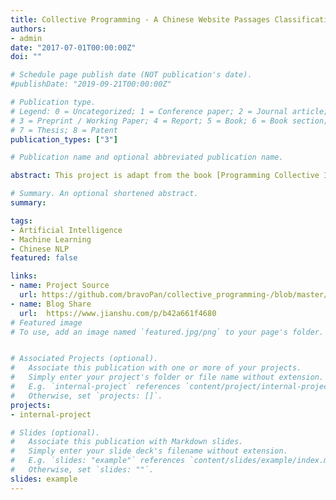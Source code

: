 ```yaml
---
title: Collective Programming - A Chinese Website Passages Classification
authors:
- admin
date: "2017-07-01T00:00:00Z"
doi: ""

# Schedule page publish date (NOT publication's date).
#publishDate: "2019-09-21T00:00:00Z"

# Publication type.
# Legend: 0 = Uncategorized; 1 = Conference paper; 2 = Journal article;
# 3 = Preprint / Working Paper; 4 = Report; 5 = Book; 6 = Book section;
# 7 = Thesis; 8 = Patent
publication_types: ["3"]

# Publication name and optional abbreviated publication name.

abstract: This project is adapt from the book [Programming Collective Intelligence Building Smart Web 2.0 Applications](https://www.amazon.co.uk/Programming-Collective-Intelligence-Building-Applications/dp/0596529325), while the example codes and resources are expired. So I designed a self-studied API thoroughly and made the clustering algorithm in total **Chinese** environment. The exampled API I made is based on web scrawling from [ZhiHu](https://www.zhihu.com/), the source code could be viewed from [here](https://github.com/bravoPan/collective_programming-/tree/master/chapter3). The basic algorithm is clustering, with hierarchical and K-Mean Clusterings. I finally made a simple application on a Chinese movie website (like IMDB) [douban](https://github.com/bravoPan/collective_programming-/tree/master/chapter3), which could recommend the books for the people who have the similar preference.

# Summary. An optional shortened abstract.
summary:

tags:
- Artificial Intelligence
- Machine Learning
- Chinese NLP
featured: false

links:
- name: Project Source
  url: https://github.com/bravoPan/collective_programming-/blob/master/chapter3/douban_books.py
- name: Blog Share
  url:  https://www.jianshu.com/p/b42a661f4680
# Featured image
# To use, add an image named `featured.jpg/png` to your page's folder.


# Associated Projects (optional).
#   Associate this publication with one or more of your projects.
#   Simply enter your project's folder or file name without extension.
#   E.g. `internal-project` references `content/project/internal-project/index.md`.
#   Otherwise, set `projects: []`.
projects:
- internal-project

# Slides (optional).
#   Associate this publication with Markdown slides.
#   Simply enter your slide deck's filename without extension.
#   E.g. `slides: "example"` references `content/slides/example/index.md`.
#   Otherwise, set `slides: ""`.
slides: example
---
```

